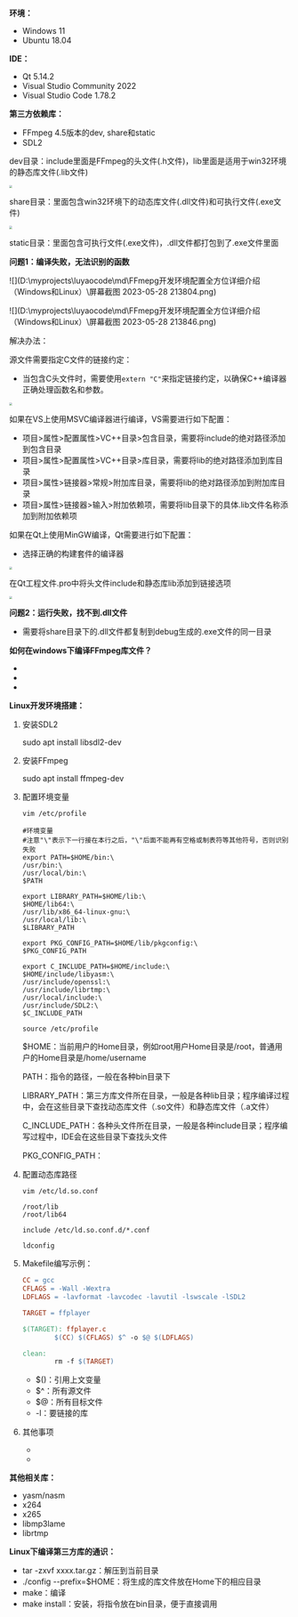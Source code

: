 **环境：**

- Windows 11
- Ubuntu 18.04

**IDE：**

- Qt 5.14.2
- Visual Studio Community 2022
- Visual Studio Code 1.78.2

**第三方依赖库：**

- FFmpeg 4.5版本的dev, share和static
- SDL2

dev目录：include里面是FFmpeg的头文件(.h文件)，lib里面是适用于win32环境的静态库文件(.lib文件)

<img src="D:\myprojects\luyaocode\md\FFmepg开发环境配置全方位详细介绍（Windows和Linux）\屏幕截图 2023-05-29 110723.png" style="zoom:33%;" />

share目录：里面包含win32环境下的动态库文件(.dll文件)和可执行文件(.exe文件)

<img src="D:\myprojects\luyaocode\md\FFmepg开发环境配置全方位详细介绍（Windows和Linux）\屏幕截图 2023-05-29 110829.png" style="zoom:33%;" />

static目录：里面包含可执行文件(.exe文件)，.dll文件都打包到了.exe文件里面

**问题1：编译失败，无法识别的函数**

![](D:\myprojects\luyaocode\md\FFmepg开发环境配置全方位详细介绍（Windows和Linux）\屏幕截图 2023-05-28 213804.png)

![](D:\myprojects\luyaocode\md\FFmepg开发环境配置全方位详细介绍（Windows和Linux）\屏幕截图 2023-05-28 213846.png)

解决办法：

源文件需要指定C文件的链接约定：

- 当包含C头文件时，需要使用`extern "C"`来指定链接约定，以确保C++编译器正确处理函数名和参数。

<img src="D:\myprojects\luyaocode\md\FFmepg开发环境配置全方位详细介绍（Windows和Linux）\屏幕截图 2023-05-29 104725.png" style="zoom: 33%;" />

如果在VS上使用MSVC编译器进行编译，VS需要进行如下配置：

- 项目>属性>配置属性>VC++目录>包含目录，需要将include的绝对路径添加到包含目录
- 项目>属性>配置属性>VC++目录>库目录，需要将lib的绝对路径添加到库目录
- 项目>属性>链接器>常规>附加库目录，需要将lib的绝对路径添加到附加库目录
- 项目>属性>链接器>输入>附加依赖项，需要将lib目录下的具体.lib文件名称添加到附加依赖项

如果在Qt上使用MinGW编译，Qt需要进行如下配置：

- 选择正确的构建套件的编译器

<img src="D:\myprojects\luyaocode\md\FFmepg开发环境配置全方位详细介绍（Windows和Linux）\屏幕截图 2023-05-29 110258.png" style="zoom: 33%;" />

在Qt工程文件.pro中将头文件include和静态库lib添加到链接选项

<img src="D:\myprojects\luyaocode\md\FFmepg开发环境配置全方位详细介绍（Windows和Linux）\屏幕截图 2023-05-28 213949.png" style="zoom:33%;" />

**问题2：运行失败，找不到.dll文件**

- 需要将share目录下的.dll文件都复制到debug生成的.exe文件的同一目录

**如何在windows下编译FFmpeg库文件？**

- [Windows下编译FFmpeg]: https://zhuanlan.zhihu.com/p/588257350

- [Shift Media Project aims to provide native Windows development libraries for FFmpeg]: https://github.com/ShiftMediaProject/FFmpeg

- [Static Windows (x86_64) and Linux (x86_64) Builds of ffmpeg master and latest release branch.]: https://github.com/BtbN/FFmpeg-Builds

  

**Linux开发环境搭建：**

1. 安装SDL2

   sudo apt install libsdl2-dev

2. 安装FFmpeg

   sudo apt install ffmpeg-dev

3. 配置环境变量

   ```shell
   vim /etc/profile
   ```

   ```
   #环境变量
   #注意"\"表示下一行接在本行之后，"\"后面不能再有空格或制表符等其他符号，否则识别失败
   export PATH=$HOME/bin:\
   /usr/bin:\
   /usr/local/bin:\
   $PATH
   
   export LIBRARY_PATH=$HOME/lib:\
   $HOME/lib64:\
   /usr/lib/x86_64-linux-gnu:\
   /usr/local/lib:\
   $LIBRARY_PATH
   
   export PKG_CONFIG_PATH=$HOME/lib/pkgconfig:\
   $PKG_CONFIG_PATH
   
   export C_INCLUDE_PATH=$HOME/include:\
   $HOME/include/libyasm:\
   /usr/include/openssl:\
   /usr/include/librtmp:\
   /usr/local/include:\
   /usr/include/SDL2:\
   $C_INCLUDE_PATH
   ```

   ```shell
   source /etc/profile
   ```

   $HOME：当前用户的Home目录，例如root用户Home目录是/root，普通用户的Home目录是/home/username

   PATH：指令的路径，一般在各种bin目录下

   LIBRARY_PATH：第三方库文件所在目录，一般是各种lib目录；程序编译过程中，会在这些目录下查找动态库文件（.so文件）和静态库文件（.a文件）

   C_INCLUDE_PATH：各种头文件所在目录，一般是各种include目录；程序编写过程中，IDE会在这些目录下查找头文件

   PKG_CONFIG_PATH：

4. 配置动态库路径

   ```shell
   vim /etc/ld.so.conf
   ```

   ```
   /root/lib
   /root/lib64
   
   include /etc/ld.so.conf.d/*.conf
   ```

   ```shell
   ldconfig
   ```

5. Makefile编写示例：

   ```makefile
   CC = gcc
   CFLAGS = -Wall -Wextra
   LDFLAGS = -lavformat -lavcodec -lavutil -lswscale -lSDL2
   
   TARGET = ffplayer
   
   $(TARGET): ffplayer.c
           $(CC) $(CFLAGS) $^ -o $@ $(LDFLAGS)
   
   clean:
           rm -f $(TARGET)
   ```

   - $()：引用上文变量
   - $^：所有源文件
   - $@：所有目标文件
   - -l：要链接的库

6. 其他事项

   - [Ubuntu18.04设置root用户登录]: https://blog.csdn.net/GNNUXXL/article/details/118184657?spm=1001.2014.3001.5506

   - [Ubuntu18.04设置静态ip地址]: https://blog.csdn.net/weixin_56730015/article/details/128694239?spm=1001.2014.3001.5506

**其他相关库：**

- yasm/nasm
- x264
- x265
- libmp3lame
- librtmp

**Linux下编译第三方库的通识：**

- tar -zxvf xxxx.tar.gz：解压到当前目录
- ./config --prefix=$HOME：将生成的库文件放在Home下的相应目录
- make：编译
- make install：安装，将指令放在bin目录，便于直接调用


